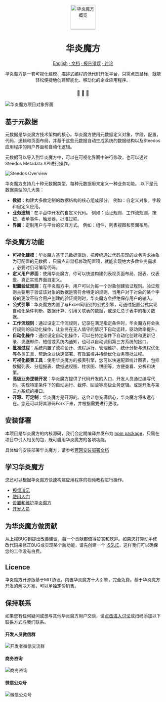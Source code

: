 

<p align="center">
  <a href="https://www.steedos.com/platform/">
    <img alt="华炎魔方概览" src="https://steedos.github.io/assets/logo.png" width="80" />
  </a>
</p>
<h1 align="center">
  华炎魔方
</h1>

<p align="center">
<a href="https://github.com/steedos/steedos-platform/blob/1.22/README.md">English</a>
<a href="https://www.steedos.com/help/"> · 文档</a>
<a href="https://github.com/steedos/steedos-platform/issues/"> · 报告错误</a>
<a href="https://github.com/steedos/steedos-platform/discussions"> · 讨论</a>
</p>

<p align="center">
  华炎魔方是一套可视化建模、描述式编程的低代码开发平台，只需点击鼠标，就能轻松便捷地创建智能化、移动化的企业应用程序。
</p>

<h3 align="center">
 🤖 🎨 🚀
</h3>


![华炎魔方项目对象界面](https://steedos.github.io/assets/github/platform/cn/project_object.jpg)

## 基于元数据

元数据是华炎魔方技术架构的核心。华炎魔方使用元数据定义对象，字段，配置，代码，逻辑和页面布局，并基于这些元数据自动生成系统的数据结构以及Steedos应用程序的用户界面和自动化逻辑。

元数据可以导入到华炎魔方中，可以在可视化界面中进行修改，也可以通过Steedos Metadata API进行操作。

![Steedos Overview](http://www.steedos.org/assets/platform/platform-overview.png)

华炎魔方支持几十种元数据类型，每种元数据用来定义一种业务功能。 以下是元数据类型的几大类：

- **数据**：构建大多数定制的数据结构的核心组成部分。 例如：自定义对象，字段和自定义应用。
- **业务逻辑**：在平台中开发的自定义代码。 例如：验证规则、工作流规则，按钮，表单事件，触发器，批准过程。
- **界面**：定制用户与平台的交互方式。 例如：组件，列表视图和页面布局。

## 华炎魔方功能

- **可视化建模**：华炎魔方基于元数据驱动，把传统通过代码实现的业务需求抽象为可配置的元数据 ，只需点击⿏标修改配置项，就能实现绝⼤多数业务需求 ，必要时仍可编写代码。
- **定义用户界面**：使用华炎魔方，你可以快速构建列表视页面布局、报表、仪表盘，真正实现界面自定义。
- **配置验证规则**：在华炎魔⽅中，⽤户可以为每⼀个对象创建验证规则。验证规则主要⽤于验证该对象的数据是否符合特定的规则。当⽤户对于对象的某个字段的更改不符合⽤户创建的验证规则时，华炎魔⽅会拒绝保存⽤户的输⼊。
- **公式引擎**：华炎魔方内置了与Excel同级别的公式引擎，可通过配置公式实现自动化条件判断、数据计算、引用关联表的数据，或是汇总子表中的相关数据。
- **工作流规则**：通过设定工作流规则，记录在满⾜指定条件时，华炎魔方将会执⾏规则的⾃动化操作，让业务在无人值守的情况下自动运转，驱动效率提升。
- **自动化操作**：通过设定自动化操作，可以在特定条件下自动化创建和更新记录、发送邮件、短信或系统内通知，也可以自动调用第三方系统的接口。
- **批准过程**：系统内置了流程设计、流程运行、管理维护、统计分析与流程优化等各类工具，帮助企业快速部署、有效监控并持续优化业务审批过程。  
- **可视化报表工具**：使用华炎魔方的报表引擎，您可以快速配置统计图表，包括数据列表、分组报表、数据透视图、柱状图、饼图等，方便查看、分析和决策。
- **高级业务逻辑开发**：华炎魔方提供了代码开发的入口，开发人员通过编写代码，实现特定条件下的自动运行、截停、回滚等高级业务逻辑。或是开发与第三方系统的接口。
- **开源、可定制**：华炎魔方是开源的。这会让您充满信心，华炎魔方将永远存在。您还可以将其源码Fork下来，并根据需要进行更改。

## 安装部署

本项目是华炎魔方的内核源码，我们会定期编译并发布为 [npm package](https://www.npmjs.com/package/steedos-server)，只需在项目中引入相关的包，既可启用华炎魔方的各项功能。

具体如何安装部署华炎魔方，请参考[官网安装部署文档](https://www.steedos.com/help/deploy)

## 学习华炎魔方

您还可以根据华炎魔方快速构建应用程序的视频教程进行操作。

- [视频演示](https://www.steedos.com/videos/)
- [使用入门](https://www.steedos.com/help/user/)
- [设置和维护华炎魔方](https://www.steedos.com/help/admin/)
- [开发人员](https://www.steedos.com/developer/)


## 为华炎魔方做贡献

从上报BUG到提出改善建议，每一个贡献都值得赞赏和欢迎。如果您打算动手修改代码来修正BUG或实现某个新功能，请先创建一个 [ISSUE](https://github.com/steedos/steedos-platform/issues)，这样我们可以确保您的工作没有白费。 

## Licence

华炎魔方开源版基于MIT协议，内置华炎魔方十大引擎，完全免费。基于华炎魔方开发的解决方案，可以单独定价销售。

## 保持联系 

如果您有任何疑问或想与其他华炎魔方用户交谈，请[点击进入讨论](https://steedos.github.io/steedos/steedos-platform/discussions)或扫码添加以下联系方式与我们联系。

#### 开发人员微信群

![开发者微信交流群](https://steedos.github.io/assets/github/platform/cn/QR_wechat_developers.jpg)

#### 商务咨询

![商务咨询](https://steedos.github.io/assets/github/platform/cn/business_consulting.jpg)

#### 微信公众号

![微信公众号](https://www.steedos.com/assets/github/platform/cn/public_number.jpg)
